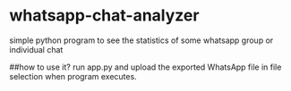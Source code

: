 # whatsapp-chat-analyzer
simple python program to see the statistics of some whatsapp group or individual chat

##how to use it?
run app.py and upload the exported WhatsApp file in file selection when program executes.
